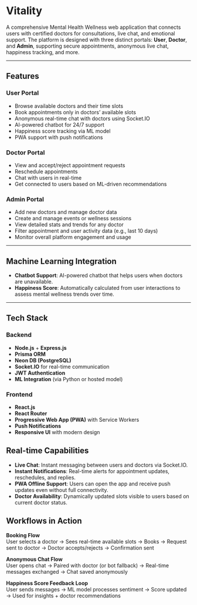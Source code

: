 # Vitality

A comprehensive Mental Health Wellness web application that connects users with certified doctors for consultations, live chat, and emotional support. The platform is designed with three distinct portals: **User**, **Doctor**, and **Admin**, supporting secure appointments, anonymous live chat, happiness tracking, and more.

---

##  Features

###  User Portal
- Browse available doctors and their time slots
- Book appointments only in doctors’ available slots
- Anonymous real-time chat with doctors using Socket.IO
- AI-powered chatbot for 24/7 support
- Happiness score tracking via ML model
- PWA support with push notifications

###  Doctor Portal
- View and accept/reject appointment requests
- Reschedule appointments
- Chat with users in real-time
- Get connected to users based on ML-driven recommendations
  
###  Admin Portal
- Add new doctors and manage doctor data
- Create and manage events or wellness sessions
- View detailed stats and trends for any doctor
- Filter appointment and user activity data (e.g., last 10 days)
- Monitor overall platform engagement and usage

---

## Machine Learning Integration

- **Chatbot Support**: AI-powered chatbot that helps users when doctors are unavailable.
- **Happiness Score**: Automatically calculated from user interactions to assess mental wellness trends over time.

---

##  Tech Stack

###  Backend
- **Node.js** + **Express.js**
- **Prisma ORM**
- **Neon DB (PostgreSQL)**
- **Socket.IO** for real-time communication
- **JWT Authentication**
- **ML Integration** (via Python or hosted model)

###  Frontend
- **React.js**
- **React Router**
- **Progressive Web App (PWA)** with Service Workers
- **Push Notifications**
- **Responsive UI** with modern design

##  Real-time Capabilities

- **Live Chat**: Instant messaging between users and doctors via Socket.IO.
- **Instant Notifications**: Real-time alerts for appointment updates, reschedules, and replies.
- **PWA Offline Support**: Users can open the app and receive push updates even without full connectivity.
- **Doctor Availability**: Dynamically updated slots visible to users based on current doctor status.

##  Workflows in Action

 **Booking Flow**  
User selects a doctor → Sees real-time available slots → Books → Request sent to doctor → Doctor accepts/rejects → Confirmation sent

 **Anonymous Chat Flow**  
User opens chat → Paired with doctor (or bot fallback) → Real-time messages exchanged → Chat saved anonymously

 **Happiness Score Feedback Loop**  
User sends messages → ML model processes sentiment → Score updated → Used for insights + doctor recommendations
